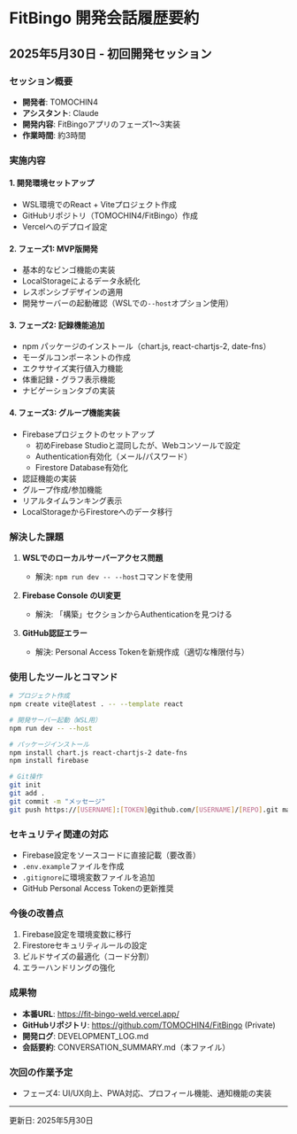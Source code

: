 # FitBingo 開発会話履歴要約

## 2025年5月30日 - 初回開発セッション

### セッション概要
- **開発者**: TOMOCHIN4
- **アシスタント**: Claude
- **開発内容**: FitBingoアプリのフェーズ1〜3実装
- **作業時間**: 約3時間

### 実施内容

#### 1. 開発環境セットアップ
- WSL環境でのReact + Viteプロジェクト作成
- GitHubリポジトリ（TOMOCHIN4/FitBingo）作成
- Vercelへのデプロイ設定

#### 2. フェーズ1: MVP版開発
- 基本的なビンゴ機能の実装
- LocalStorageによるデータ永続化
- レスポンシブデザインの適用
- 開発サーバーの起動確認（WSLでの`--host`オプション使用）

#### 3. フェーズ2: 記録機能追加
- npm パッケージのインストール（chart.js, react-chartjs-2, date-fns）
- モーダルコンポーネントの作成
- エクササイズ実行値入力機能
- 体重記録・グラフ表示機能
- ナビゲーションタブの実装

#### 4. フェーズ3: グループ機能実装
- Firebaseプロジェクトのセットアップ
  - 初めFirebase Studioと混同したが、Webコンソールで設定
  - Authentication有効化（メール/パスワード）
  - Firestore Database有効化
- 認証機能の実装
- グループ作成/参加機能
- リアルタイムランキング表示
- LocalStorageからFirestoreへのデータ移行

### 解決した課題
1. **WSLでのローカルサーバーアクセス問題**
   - 解決: `npm run dev -- --host`コマンドを使用

2. **Firebase Console のUI変更**
   - 解決: 「構築」セクションからAuthenticationを見つける

3. **GitHub認証エラー**
   - 解決: Personal Access Tokenを新規作成（適切な権限付与）

### 使用したツールとコマンド
```bash
# プロジェクト作成
npm create vite@latest . -- --template react

# 開発サーバー起動（WSL用）
npm run dev -- --host

# パッケージインストール
npm install chart.js react-chartjs-2 date-fns
npm install firebase

# Git操作
git init
git add .
git commit -m "メッセージ"
git push https://[USERNAME]:[TOKEN]@github.com/[USERNAME]/[REPO].git main
```

### セキュリティ関連の対応
- Firebase設定をソースコードに直接記載（要改善）
- `.env.example`ファイルを作成
- `.gitignore`に環境変数ファイルを追加
- GitHub Personal Access Tokenの更新推奨

### 今後の改善点
1. Firebase設定を環境変数に移行
2. Firestoreセキュリティルールの設定
3. ビルドサイズの最適化（コード分割）
4. エラーハンドリングの強化

### 成果物
- **本番URL**: https://fit-bingo-weld.vercel.app/
- **GitHubリポジトリ**: https://github.com/TOMOCHIN4/FitBingo (Private)
- **開発ログ**: DEVELOPMENT_LOG.md
- **会話要約**: CONVERSATION_SUMMARY.md（本ファイル）

### 次回の作業予定
- フェーズ4: UI/UX向上、PWA対応、プロフィール機能、通知機能の実装

---

更新日: 2025年5月30日